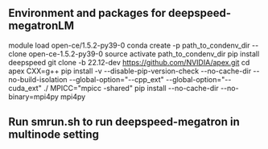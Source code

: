## Environment and packages for deepspeed-megatronLM ##
module load open-ce/1.5.2-py39-0
conda create -p path_to_condenv_dir --clone open-ce-1.5.2-py39-0
source activate path_to_condenv_dir
pip install deepspeed
git clone -b 22.12-dev https://github.com/NVIDIA/apex.git
cd apex
CXX=g++ pip install -v --disable-pip-version-check --no-cache-dir --no-build-isolation --global-option="--cpp_ext" --global-option="--cuda_ext" ./
MPICC="mpicc -shared" pip install --no-cache-dir --no-binary=mpi4py mpi4py
##
## Run smrun.sh to run deepspeed-megatron in multinode setting ##